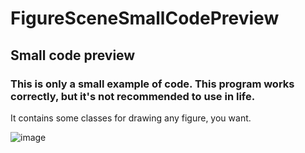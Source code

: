 # FigureSceneSmallCodePreview
## Small code preview

### This is only a small example of code. This program works correctly, but it's not recommended to use in life.

It contains some classes for drawing any figure, you want.

![image](https://github.com/ariolwork/FigureSceneSmallCodePreview/tree/main/images/1.png)
